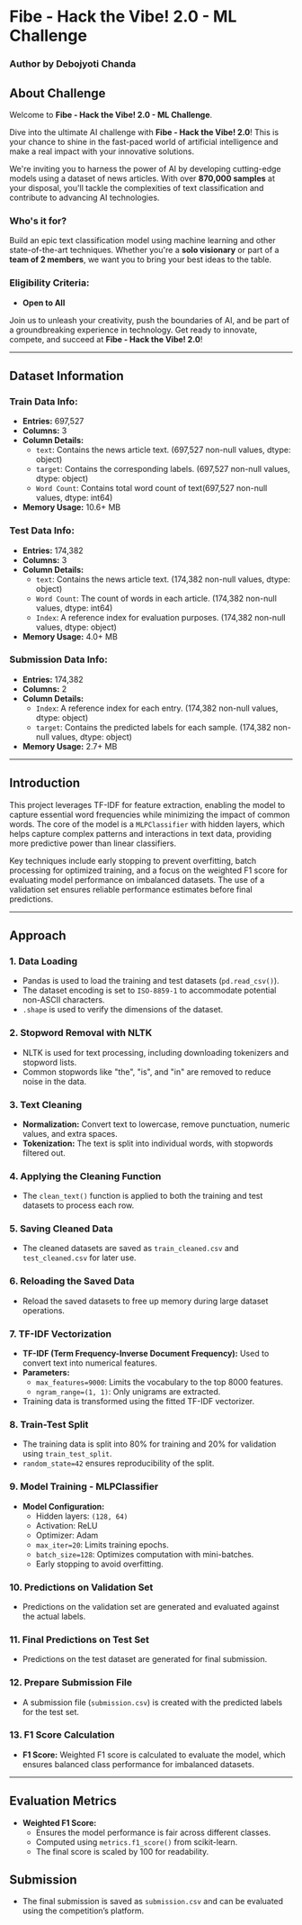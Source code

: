 # Fibe - Hack the Vibe! 2.0 - ML Challenge

### Author by Debojyoti Chanda


## About Challenge
Welcome to **Fibe - Hack the Vibe! 2.0 - ML Challenge**.

Dive into the ultimate AI challenge with **Fibe - Hack the Vibe! 2.0**! This is your chance to shine in the fast-paced world of artificial intelligence and make a real impact with your innovative solutions.

We're inviting you to harness the power of AI by developing cutting-edge models using a dataset of news articles. With over **870,000 samples** at your disposal, you'll tackle the complexities of text classification and contribute to advancing AI technologies.

### Who's it for?
Build an epic text classification model using machine learning and other state-of-the-art techniques. Whether you're a **solo visionary** or part of a **team of 2 members**, we want you to bring your best ideas to the table.

### Eligibility Criteria:
- **Open to All**

Join us to unleash your creativity, push the boundaries of AI, and be part of a groundbreaking experience in technology. Get ready to innovate, compete, and succeed at **Fibe - Hack the Vibe! 2.0**!

---

## Dataset Information

### Train Data Info:
- **Entries:** 697,527
- **Columns:** 3
- **Column Details:**
  - `text`: Contains the news article text. (697,527 non-null values, dtype: object)
  - `target`: Contains the corresponding labels. (697,527 non-null values, dtype: object)
  - `Word Count`: Contains total word count of text(697,527 non-null values, dtype: int64)
- **Memory Usage:** 10.6+ MB

### Test Data Info:
- **Entries:** 174,382
- **Columns:** 3
- **Column Details:**
  - `text`: Contains the news article text. (174,382 non-null values, dtype: object)
  - `Word Count`: The count of words in each article. (174,382 non-null values, dtype: int64)
  - `Index`: A reference index for evaluation purposes. (174,382 non-null values, dtype: object)
- **Memory Usage:** 4.0+ MB

### Submission Data Info:
- **Entries:** 174,382
- **Columns:** 2
- **Column Details:**
  - `Index`: A reference index for each entry. (174,382 non-null values, dtype: object)
  - `target`: Contains the predicted labels for each sample. (174,382 non-null values, dtype: object)
- **Memory Usage:** 2.7+ MB
---

## Introduction
This project leverages TF-IDF for feature extraction, enabling the model to capture essential word frequencies while minimizing the impact of common words. The core of the model is a `MLPClassifier` with hidden layers, which helps capture complex patterns and interactions in text data, providing more predictive power than linear classifiers. 

Key techniques include early stopping to prevent overfitting, batch processing for optimized training, and a focus on the weighted F1 score for evaluating model performance on imbalanced datasets. The use of a validation set ensures reliable performance estimates before final predictions.

---

## Approach

### 1. Data Loading
- Pandas is used to load the training and test datasets (`pd.read_csv()`).
- The dataset encoding is set to `ISO-8859-1` to accommodate potential non-ASCII characters.
- `.shape` is used to verify the dimensions of the dataset.

### 2. Stopword Removal with NLTK
- NLTK is used for text processing, including downloading tokenizers and stopword lists.
- Common stopwords like "the", "is", and "in" are removed to reduce noise in the data.

### 3. Text Cleaning
- **Normalization:** Convert text to lowercase, remove punctuation, numeric values, and extra spaces.
- **Tokenization:** The text is split into individual words, with stopwords filtered out.

### 4. Applying the Cleaning Function
- The `clean_text()` function is applied to both the training and test datasets to process each row.

### 5. Saving Cleaned Data
- The cleaned datasets are saved as `train_cleaned.csv` and `test_cleaned.csv` for later use.

### 6. Reloading the Saved Data
- Reload the saved datasets to free up memory during large dataset operations.

### 7. TF-IDF Vectorization
- **TF-IDF (Term Frequency-Inverse Document Frequency):** Used to convert text into numerical features.
- **Parameters:** 
  - `max_features=9000`: Limits the vocabulary to the top 8000 features.
  - `ngram_range=(1, 1)`: Only unigrams are extracted.
- Training data is transformed using the fitted TF-IDF vectorizer.

### 8. Train-Test Split
- The training data is split into 80% for training and 20% for validation using `train_test_split`.
- `random_state=42` ensures reproducibility of the split.

### 9. Model Training - MLPClassifier
- **Model Configuration:**
  - Hidden layers: `(128, 64)`
  - Activation: ReLU
  - Optimizer: Adam
  - `max_iter=20`: Limits training epochs.
  - `batch_size=128`: Optimizes computation with mini-batches.
  - Early stopping to avoid overfitting.

### 10. Predictions on Validation Set
- Predictions on the validation set are generated and evaluated against the actual labels.

### 11. Final Predictions on Test Set
- Predictions on the test dataset are generated for final submission.

### 12. Prepare Submission File
- A submission file (`submission.csv`) is created with the predicted labels for the test set.

### 13. F1 Score Calculation
- **F1 Score:** Weighted F1 score is calculated to evaluate the model, which ensures balanced class performance for imbalanced datasets.

---

## Evaluation Metrics
- **Weighted F1 Score:** 
  - Ensures the model performance is fair across different classes.
  - Computed using `metrics.f1_score()` from scikit-learn.
  - The final score is scaled by 100 for readability.

## Submission
- The final submission is saved as `submission.csv` and can be evaluated using the competition’s platform.
